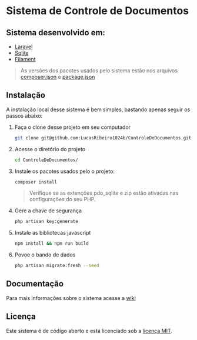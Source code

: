 # Sistema de Controle de Documentos

## Sistema desenvolvido em:

* [Laravel](https://laravel.com/)
* [Sqlite](https://www.sqlite.org/)
* [Filament](https://filamentphp.com/)

> As versões dos pacotes usados pelo sistema estão nos arquivos [composer.json](composer.json)  e [package.json](package.json)

## Instalação

A instalação local desse sistema é bem simples, bastando apenas seguir os passos abaixo:

1. Faça o clone desse projeto em seu computador

    ```sh
    git clone git@github.com:LucasRibeiro1024b/ControleDeDocumentos.git
    ```

2. Acesse o diretório do projeto

    ```sh
    cd ControleDeDocumentos/
    ```

3. Instale os pacotes usados pelo o projeto:

    ```sh
    composer install
    ```

    > Verifique se as extenções pdo_sqlite e zip estão ativadas nas configurações do seu PHP.

4. Gere a chave de segurança
    ```sh
    php artisan key:generate
    ```

5. Instale as bibliotecas javascript
    ```sh
    npm install && npm run build
    ```

6. Povoe o bando de dados
    ```sh
    php artisan migrate:fresh --seed
    ```

## Documentação

Para mais informações sobre o sistema acesse a [wiki](https://github.com/LucasRibeiro1024b/ControleDeDocumentos/wiki)

## Licença

Este sistema é de código aberto e está licenciado sob a [licença MIT](https://opensource.org/licenses/MIT).